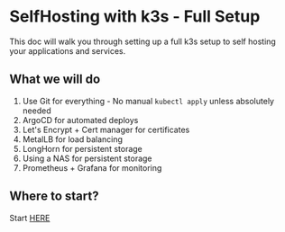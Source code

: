 # SelfHosting with k3s - Full Setup

This doc will walk you through setting up a full k3s setup to self hosting your applications and services.

## What we will do

1. Use Git for everything - No manual `kubectl apply` unless absolutely needed
2. ArgoCD for automated deploys
3. Let's Encrypt + Cert manager for certificates
4. MetalLB for load balancing
5. LongHorn for persistent storage
6. Using a NAS for persistent storage
7. Prometheus + Grafana for monitoring


## Where to start?

Start [HERE](./00-hardware.md)